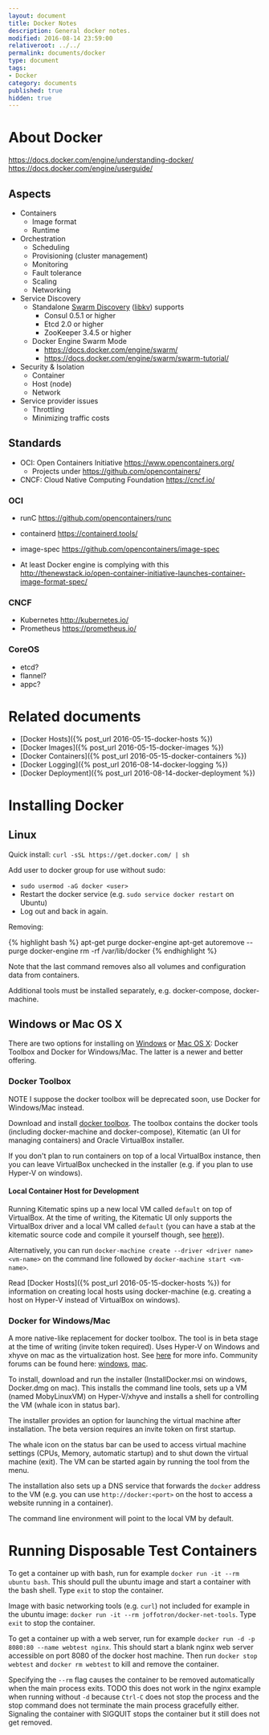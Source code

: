```yaml
---
layout: document
title: Docker Notes
description: General docker notes.
modified: 2016-08-14 23:59:00
relativeroot: ../../
permalink: documents/docker
type: document
tags:
- Docker
category: documents
published: true
hidden: true
---
```


About Docker
============

https://docs.docker.com/engine/understanding-docker/
https://docs.docker.com/engine/userguide/

Aspects
-------

 - Containers
    - Image format
    - Runtime
 - Orchestration
    - Scheduling
    - Provisioning (cluster management)
    - Monitoring
    - Fault tolerance
    - Scaling
    - Networking
 - Service Discovery
    - Standalone [Swarm Discovery](https://docs.docker.com/swarm/discovery/) ([libkv](https://github.com/docker/libkv)) supports
       - Consul 0.5.1 or higher
       - Etcd 2.0 or higher
       - ZooKeeper 3.4.5 or higher
    - Docker Engine Swarm Mode
       - https://docs.docker.com/engine/swarm/
       - https://docs.docker.com/engine/swarm/swarm-tutorial/
 - Security & Isolation
   - Container
   - Host (node)
   - Network
 - Service provider issues
   - Throttling
   - Minimizing traffic costs

Standards
---------

 - OCI: Open Containers Initiative https://www.opencontainers.org/
    - Projects under https://github.com/opencontainers/
 - CNCF: Cloud Native Computing Foundation https://cncf.io/

### OCI

 - runC https://github.com/opencontainers/runc
 - containerd https://containerd.tools/
 - image-spec https://github.com/opencontainers/image-spec

 - At least Docker engine is complying with this http://thenewstack.io/open-container-initiative-launches-container-image-format-spec/

### CNCF

 - Kubernetes http://kubernetes.io/
 - Prometheus https://prometheus.io/

### CoreOS

 - etcd?
 - flannel?
 - appc?

Related documents
=================

- [Docker Hosts]({% post_url 2016-05-15-docker-hosts %})
- [Docker Images]({% post_url 2016-05-15-docker-images %})
- [Docker Containers]({% post_url 2016-05-15-docker-containers %})
- [Docker Logging]({% post_url 2016-08-14-docker-logging %})
- [Docker Deployment]({% post_url 2016-08-14-docker-deployment %})

Installing Docker
=================

Linux
------

Quick install: `curl -sSL https://get.docker.com/ | sh`

Add user to docker group for use without sudo:

- `sudo usermod -aG docker <user>`
- Restart the docker service (e.g. `sudo service docker restart` on Ubuntu)
- Log out and back in again.

Removing:

{% highlight bash %}
apt-get purge docker-engine
apt-get autoremove --purge docker-engine
rm -rf /var/lib/docker
{% endhighlight %}

Note that the last command removes also all volumes and configuration data from containers.

Additional tools must be installed separately, e.g. docker-compose, docker-machine.

Windows or Mac OS X
-------

There are two options for installing on [Windows](https://docs.docker.com/engine/installation/windows/) or [Mac OS X](https://docs.docker.com/engine/installation/mac/): Docker Toolbox and Docker for Windows/Mac. The latter is a newer and better offering.

### Docker Toolbox

NOTE I suppose the docker toolbox will be deprecated soon, use Docker for Windows/Mac instead.

Download and install [docker toolbox](https://www.docker.com/products/docker-toolbox).
The toolbox contains the docker tools (including docker-machine and docker-compose), Kitematic (an UI for managing containers) and Oracle VirtualBox installer.

If you don't plan to run containers on top of a local VirtualBox instance, then you can leave VirtualBox unchecked in the installer (e.g. if you plan to use Hyper-V on windows).

#### Local Container Host for Development

Running Kitematic spins up a new local VM called `default` on top of VirtualBox.
At the time of writing, the Kitematic UI only supports the VirtualBox driver and a local VM called `default`
(you can have a stab at the kitematic source code and compile it yourself though, see [here](http://agup.tech/2015/08/14/hacking-at-kitematic-with-hyper-v-on-windows-10/))).

Alternatively, you can run `docker-machine create --driver <driver name> <vm-name>` on the command line followed by `docker-machine start <vm-name>`.

Read [Docker Hosts]({% post_url 2016-05-15-docker-hosts %}) for information on creating local hosts using docker-machine (e.g. creating a host on Hyper-V instead of VirtualBox on windows).

### Docker for Windows/Mac

A more native-like replacement for docker toolbox. The tool is in beta stage at the time of writing (invite token required).
Uses Hyper-V on Windows and xhyve on mac as the virtualization host. See [here](https://beta.docker.com/docs/) for more info.
Community forums can be found here: [windows](https://forums.docker.com/c/docker-for-windows), [mac](https://forums.docker.com/c/docker-for-mac).

To install, download and run the installer (InstallDocker.msi on windows, Docker.dmg on mac).
This installs the command line tools, sets up a VM (named MobyLinuxVM) on Hyper-V/xhyve and installs a shell for controlling the VM (whale icon in status bar).

The installer provides an option for launching the virtual machine after installation.
The beta version requires an invite token on first startup.

The whale icon on the status bar can be used to access virtual machine settings (CPUs, Memory, automatic startup)
and to shut down the virtual machine (exit). The VM can be started again by running the tool from the menu.

The installation also sets up a DNS service that forwards the `docker` address to the VM (e.g. you can use  `http://docker:<port>` on the host to access a website running in a container).

The command line environment will point to the local VM by default.

Running Disposable Test Containers
============================

To get a container up with bash, run for example `docker run -it --rm ubuntu bash`.
This should pull the ubuntu image and start a container with the bash shell.
Type `exit` to stop the container.

Image with basic networking tools (e.g. `curl`) not included for example in the ubuntu image: `docker run -it --rm joffotron/docker-net-tools`. Type `exit` to stop the container.

To get a container up with a web server, run for example `docker run -d -p 8080:80 --name webtest nginx`.
This should start a blank nginx web server accessible on port 8080 of the docker host machine.
Then run `docker stop webtest` and `docker rm webtest` to kill and remove the container.

Specifying the `--rm` flag causes the container to be removed automatically when the main process exits.
TODO this does not work in the nginx example when running without `-d` because `Ctrl-C` does not stop the process and the stop command does not terminate the main process gracefully either. Signaling the container with SIGQUIT stops the container but it still does not get removed.
